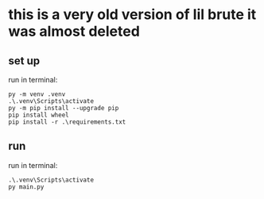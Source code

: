 # this is a very old version of lil brute it was almost deleted
## set up
run in terminal:
```
py -m venv .venv
.\.venv\Scripts\activate
py -m pip install --upgrade pip
pip install wheel
pip install -r .\requirements.txt
```
## run 
run in terminal:
``` 
.\.venv\Scripts\activate
py main.py
```
